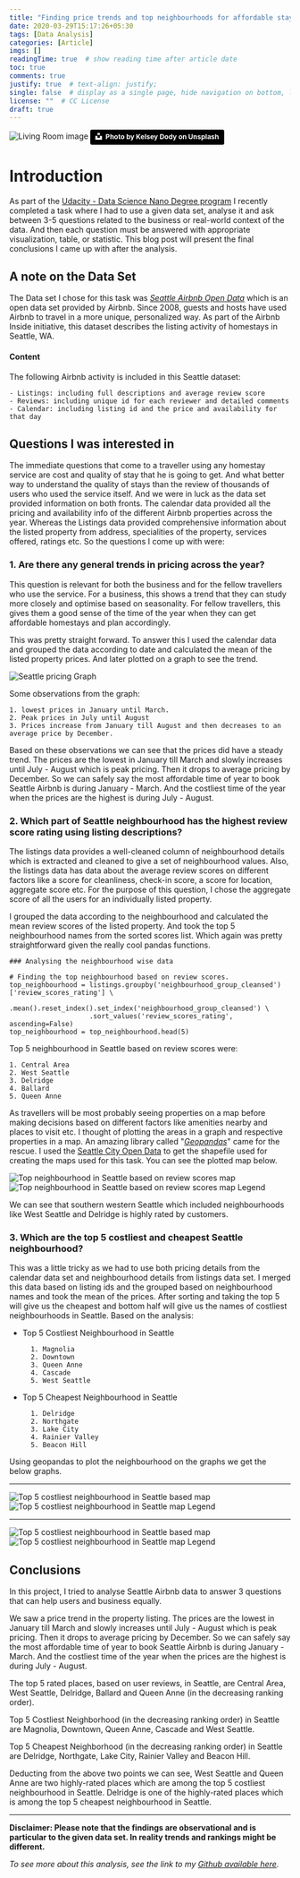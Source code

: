 ```yaml
---
title: "Finding price trends and top neighbourhoods for affordable stays using Seattle Airbnb data"
date: 2020-03-29T15:17:26+05:30
tags: [Data Analysis]
categories: [Article]
imgs: []
readingTime: true  # show reading time after article date
toc: true
comments: true
justify: true  # text-align: justify;
single: false  # display as a single page, hide navigation on bottom, like as about page.
license: ""  # CC License
draft: true
---
```


![Living Room image](/SeattleAirBnB/kelsey-dody-mt2QzllH814-unsplash.jpg) 
<a style="background-color:black;color:white;text-decoration:none;padding:4px 6px;font-family:-apple-system, BlinkMacSystemFont, &quot;San Francisco&quot;, &quot;Helvetica Neue&quot;, Helvetica, Ubuntu, Roboto, Noto, &quot;Segoe UI&quot;, Arial, sans-serif;font-size:12px;font-weight:bold;line-height:1.2;display:inline-block;border-radius:3px" href="https://unsplash.com/@kelseydody?utm_medium=referral&amp;utm_campaign=photographer-credit&amp;utm_content=creditBadge" target="_blank" rel="noopener noreferrer" title="Download free do whatever you want high-resolution photos from Kelsey Dody"><span style="display:inline-block;padding:2px 3px"><svg xmlns="http://www.w3.org/2000/svg" style="height:12px;width:auto;position:relative;vertical-align:middle;top:-2px;fill:white" viewBox="0 0 32 32"><title>unsplash-logo</title><path d="M10 9V0h12v9H10zm12 5h10v18H0V14h10v9h12v-9z"></path></svg></span><span style="display:inline-block;padding:2px 3px">Photo by Kelsey Dody on Unsplash</span></a>

# Introduction

As part of the [Udacity - Data Science Nano Degree program](https://www.udacity.com/course/data-scientist-nanodegree--nd025) I recently completed a task where I had to use a given data set, analyse it and ask between 3-5 questions related to the business or real-world context of the data. And then each question must be answered with appropriate visualization, table, or statistic. This blog post will present the final conclusions I came up with after the analysis. 

## A note on the Data Set
The Data set I chose for this task was [_Seattle Airbnb Open Data_](https://www.kaggle.com/airbnb/seattle/data) which is an open data set provided by Airbnb. Since 2008, guests and hosts have used Airbnb to travel in a more unique, personalized way. As part of the Airbnb Inside initiative, this dataset describes the listing activity of homestays in Seattle, WA. 

#### Content
The following Airbnb activity is included in this Seattle dataset:

    - Listings: including full descriptions and average review score
    - Reviews: including unique id for each reviewer and detailed comments
    - Calendar: including listing id and the price and availability for that day

## Questions I was interested in 
The immediate questions that come to a traveller using any homestay service are cost and quality of stay that he is going to get. And what better way to understand the quality of stays than the review of thousands of users who used the service itself. And we were in luck as the data set provided information on both fronts. The calendar data provided all the pricing and availability info of the different Airbnb properties across the year. Whereas the Listings data provided comprehensive information about the listed property from address, specialities of the property, services offered, ratings etc. So the questions I come up with were:
    
### 1. Are there any general trends in pricing across the year?
This question is relevant for both the business and for the fellow travellers who use the service. For a business, this shows a trend that they can study more closely and optimise based on seasonality. For fellow travellers, this gives them a good sense of the time of the year when they can get affordable homestays and plan accordingly. 

This was pretty straight forward. To answer this I used the calendar data and grouped the data according to date and calculated the mean of the listed property prices. And later plotted on a graph to see the trend. 

![Seattle pricing Graph](/SeattleAirBnB/pricing-graph.png)

Some observations from the graph:

    1. lowest prices in January until March.
    2. Peak prices in July until August
    3. Prices increase from January till August and then decreases to an average price by December.

Based on these observations we can see that the prices did have a steady trend. The prices are the lowest in January till March and slowly increases until July - August which is peak pricing. Then it drops to average pricing by December. So we can safely say the most affordable time of year to book Seattle Airbnb is during January - March. And the costliest time of the year when the prices are the highest is during July - August.

### 2. Which part of Seattle neighbourhood has the highest review score rating using listing descriptions?

The listings data provides a well-cleaned column of neighbourhood details which is extracted and cleaned to give a set of neighbourhood values. Also, the listings data has data about the average review scores on different factors like a score for cleanliness, check-in score, a score for location, aggregate score etc. For the purpose of this question, I chose the aggregate score of all the users for an individually listed property.

I grouped the data according to the neighbourhood and calculated the mean review scores of the listed property. And took the top 5 neighbourhood names from the sorted scores list. Which again was pretty straightforward given the really cool pandas functions.

```python3
### Analysing the neighbourhood wise data

# Finding the top neighbourhood based on review scores.
top_neighbourhood = listings.groupby('neighbourhood_group_cleansed')['review_scores_rating'] \
                    .mean().reset_index().set_index('neighbourhood_group_cleansed') \
                    .sort_values('review_scores_rating', ascending=False)
top_neighbourhood = top_neighbourhood.head(5)

```

Top 5 neighbourhood in Seattle based on review scores were:

    1. Central Area
    2. West Seattle
    3. Delridge
    4. Ballard
    5. Queen Anne

As travellers will be most probably seeing properties on a map before making decisions based on different factors like amenities nearby and places to visit etc. I thought of plotting the areas in a graph and respective properties in a map. An amazing library called "[_Geopandas_](https://geopandas.org/)" came for the rescue. I used the [Seattle City Open Data](https://data-seattlecitygis.opendata.arcgis.com/datasets/seattle-streets) to get the shapefile used for creating the maps used for this task. You can see the plotted map below.

![Top neighbourhood in Seattle based on review scores map](/SeattleAirBnB/top-neighbourhood.png)
![Top neighbourhood in Seattle based on review scores map Legend](/SeattleAirBnB/top-neighborhood-legend.png)

We can see that southern western Seattle which included neighbourhoods like West Seattle and Delridge is highly rated by customers.

### 3. Which are the top 5 costliest and cheapest Seattle neighbourhood?

This was a little tricky as we had to use both pricing details from the calendar data set and neighbourhood details from listings data set. I merged this data based on listing ids and the grouped based on neighbourhood names and took the mean of the prices. After sorting and taking the top 5 will give us the cheapest and bottom half will give us the names of costliest neighbourhoods in Seattle. Based on the analysis:

- Top 5 Costliest Neighbourhood in Seattle

        1. Magnolia
        2. Downtown
        3. Queen Anne
        4. Cascade
        5. West Seattle

- Top 5 Cheapest Neighbourhood in Seattle

        1. Delridge
        2. Northgate
        3. Lake City
        4. Rainier Valley
        5. Beacon Hill

Using geopandas to plot the neighbourhood on the graphs we get the below graphs.

-----------------------------
![Top 5 costliest neighbourhood in Seattle based map](/SeattleAirBnB/cheapest-neighbourhood.png)
![Top 5 costliest neighbourhood in Seattle map Legend](/SeattleAirBnB/cheapest-neighborhood-legend.png)

-----------------------------

![Top 5 costliest neighbourhood in Seattle based map](/SeattleAirBnB/top-neighbourhood.png)
![Top 5 costliest neighbourhood in Seattle map Legend](/SeattleAirBnB/costliest-neighborhood-legend.png)

## Conclusions

In this project, I tried to analyse Seattle Airbnb data to answer 3 questions that can help users and business equally. 

We saw a price trend in the property listing. The prices are the lowest in January till March and slowly increases until July - August which is peak pricing. Then it drops to average pricing by December. So we can safely say the most affordable time of year to book Seattle Airbnb is during January - March. And the costliest time of the year when the prices are the highest is during July - August. 

The top 5 rated places, based on user reviews, in Seattle, are Central Area, West Seattle, Delridge, Ballard and Queen Anne (in the decreasing ranking order).

Top 5 Costliest Neighborhood (in the decreasing ranking order) in Seattle are Magnolia, Downtown, Queen Anne, Cascade and West Seattle.

Top 5 Cheapest Neighborhood (in the decreasing ranking order) in Seattle are Delridge, Northgate, Lake City, Rainier Valley and Beacon Hill. 

Deducting from the above two points we can see, West Seattle and Queen Anne are two highly-rated places which are among the top 5 costliest neighbourhood in Seattle. Delridge is one of the highly-rated places which is among the top 5 cheapest neighbourhood in Seattle.

-----------------------------

**Disclaimer: Please note that the findings are observational and is particular to the given data set. In reality trends and rankings might be different.** 

_To see more about this analysis, see the link to my [Github available here](https://github.com/vasthav/Seattle_AirBNB_data_analysis)._